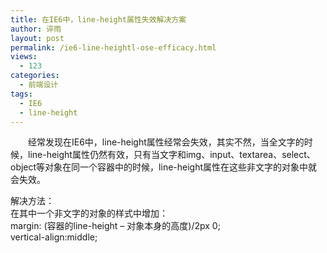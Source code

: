 ```yaml
---
title: 在IE6中，line-height属性失效解决方案
author: 谇雨
layout: post
permalink: /ie6-line-heightl-ose-efficacy.html
views:
  - 123
categories:
  - 前端设计
tags:
  - IE6
  - line-height
---
```

<p style="text-indent: 2em;">
  经常发现在IE6中，line-height属性经常会失效，其实不然，当全文字的时候，line-height属性仍然有效，只有当文字和img、input、textarea、select、object等对象在同一个容器中的时候，line-height属性在这些非文字的对象中就会失效。
</p>

解决方法：  
在其中一个非文字的对象的样式中增加：  
margin: (容器的line-height &#8211; 对象本身的高度)/2px 0;  
vertical-align:middle;